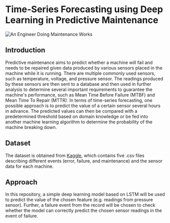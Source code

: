 # Time-Series Forecasting using Deep Learning in Predictive Maintenance

![An Engineer Doing Maintenance Works](https://images.pexels.com/photos/2760243/pexels-photo-2760243.jpeg?crop=entropy&cs=srgb&dl=pexels-kateryna-babaieva-2760243.jpg)

## Introduction
Predictive maintenance aims to predict whether a machine will fail and needs to be repaired given data produced by various sensors placed in the machine while it is running. 
There are multiple commonly used sensors, such as temperature, voltage, and pressure sensor. The readings produced by these sensors are then sent to a database and then used in further analysis to determine several important requirements to guarantee the machine's performance, such as Mean Time Before Failure (MTBF) and Mean Time To Repair (MTTR). In terms of time-series forecasting, one possible approach is to predict the value of a certain sensor several hours in advance. The predicted values can then be compared with a predetermined threshold based on domain knowledge or be fed into another machine learning algorithm to determine the probability of the machine breaking down. 

## Dataset
The dataset is obtained from [Kaggle](https://www.kaggle.com/arnabbiswas1/microsoft-azure-predictive-maintenance), which contains five .csv files describing different events (error, failure, and maintenance) and the sensor data for each machine. 

## Approach
In this repository, a simple deep learning model based on LSTM will be used to predict the value of the chosen feature (e.g. readings from pressure sensor). Further, a failure event from the record will be chosen to check whether the model can correctly predict the chosen sensor readings in the event of failure. 
